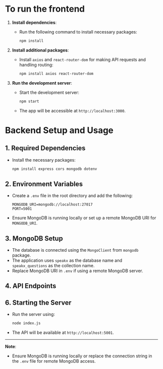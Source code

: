 # To run the frontend

1. **Install dependencies**:
   - Run the following command to install necessary packages:
     ```bash
     npm install
     ```

2. **Install additional packages**:
   - Install `axios` and `react-router-dom` for making API requests and handling routing:
     ```bash
     npm install axios react-router-dom
     ```

3. **Run the development server**:
   - Start the development server:
     ```bash
     npm start
     ```
   - The app will be accessible at `http://localhost:3000`.


# Backend Setup and Usage

## 1. **Required Dependencies**
   - Install the necessary packages:
     ```bash
     npm install express cors mongodb dotenv
     ```

## 2. **Environment Variables**
   - Create a `.env` file in the root directory and add the following:
     ```
     MONGODB_URI=mongodb://localhost:27017
     PORT=5001
     ```
   - Ensure MongoDB is running locally or set up a remote MongoDB URI for `MONGODB_URI`.

## 3. **MongoDB Setup**
   - The database is connected using the `MongoClient` from `mongodb` package.
   - The application uses `speakx` as the database name and `speakx_questions` as the collection name.
   - Replace MongoDB URI in `.env` if using a remote MongoDB server.

## 4. **API Endpoints**


## 6. **Starting the Server**
   - Run the server using:
     ```bash
     node index.js
     ```
   - The API will be available at `http://localhost:5001`.

---

**Note**:
- Ensure MongoDB is running locally or replace the connection string in the `.env` file for remote MongoDB access.

